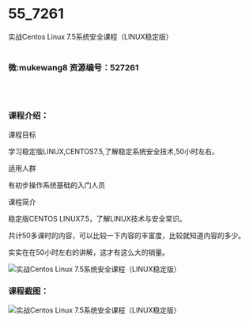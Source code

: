 # 55_7261
实战Centos Linux 7.5系统安全课程（LINUX稳定版）
<br/></br>
<h3>微:mukewang8 资源编号：527261</h3>
<br/></br>
<h3>课程介绍：</h3>
<p>课程目标</p>
<p>学习稳定版LINUX,CENTOS7.5,了解稳定系统安全技术,50小时左右。</p>
<p>适用人群</p>
<p>有初步操作系统基础的入门人员</p>
<p>课程简介</p>
<p>稳定版CENTOS LINUX7.5，了解LINUX技术与安全常识。</p>
<p>共计50多课时的内容，可以比较一下内容的丰富度，比较就知道内容的多少。</p>
<p>实实在在50小时左右的讲解，这才有这么大的销量。</p>
<p><img src="https://www.ko996.com/wp-content/uploads/img/2019/09/2-81-300x147.png" alt="实战Centos Linux 7.5系统安全课程（LINUX稳定版）"></p>
<h3>课程截图：</h3>
<p><img src="https://www.ko996.com/wp-content/uploads/img/2019/09/1-60.png" alt="实战Centos Linux 7.5系统安全课程（LINUX稳定版）"></p>

